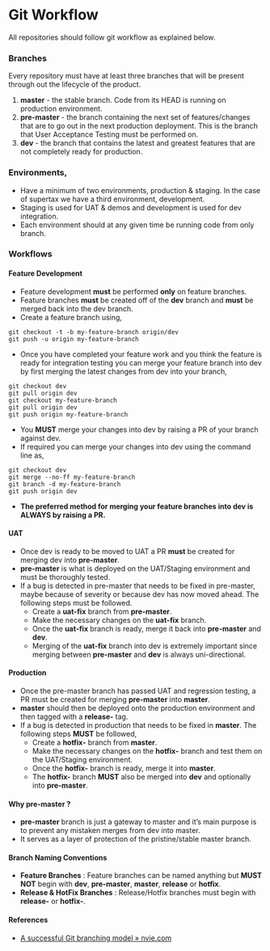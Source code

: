 # Git Workflow
All repositories should follow git workflow as explained below.

### Branches
Every repository must have at least three branches that will be present through out the lifecycle of the product.
1. **master** - the stable branch. Code from its HEAD is running on production environment.
2. **pre-master** - the branch containing the next set of features/changes that are to go out in the next production deployment. This is the branch that User Acceptance Testing must be performed on.
3. **dev** - the branch that contains the latest and greatest features that are not completely ready for production.

### Environments,
* Have a minimum of two environments, production & staging. In the case of supertax we have a third environment, development.
* Staging is used for UAT & demos and development is used for dev integration.
* Each environment should at any given time be running code from only branch.

### Workflows

#### Feature Development
* Feature development **must** be performed **only** on feature branches.
* Feature branches **must** be created off of the **dev** branch and **must** be merged back into the dev branch.
* Create a feature branch using,
```
git checkout -t -b my-feature-branch origin/dev
git push -u origin my-feature-branch 
```
* Once you have completed your feature work and you think the feature is ready for integration testing you can merge your feature branch into dev by first merging the latest changes from dev into your branch,
```
git checkout dev
git pull origin dev
git checkout my-feature-branch
git pull origin dev
git push origin my-feature-branch
```
* You **MUST** merge your changes into dev by raising a PR of your branch against dev.
* If required you can merge your changes into dev using the command line as,
```
git checkout dev
git merge --no-ff my-feature-branch
git branch -d my-feature-branch
git push origin dev
```
* **The preferred method for merging your feature branches into dev is ALWAYS by raising a PR.**


#### UAT
* Once dev is ready to be moved to UAT a PR **must** be created for merging dev into **pre-master**.
* **pre-master** is what is deployed on the UAT/Staging environment and must be thoroughly tested.
* If a bug is detected in pre-master that needs to be fixed in pre-master, maybe because of severity or because dev has now moved ahead. The following steps must be followed.
	* Create a **uat-fix** branch from **pre-master**.
	* Make the necessary changes on the **uat-fix** branch.
	* Once the **uat-fix** branch is ready, merge it back into **pre-master** and **dev**.
	* Merging of the **uat-fix** branch into dev is extremely important since merging between **pre-master** and **dev** is always uni-directional.

#### Production
* Once the pre-master branch has passed UAT and regression testing, a PR must be created for merging **pre-master** into **master**.
* **master** should then be deployed onto the production environment and then tagged with a **release-** tag.
* If a bug is detected in production that needs to be fixed in **master**. The following steps **MUST** be followed,
	* Create a **hotfix-** branch from **master**.
	* Make the necessary changes on the **hotfix-** branch and test them on the UAT/Staging environment.
	* Once the **hotfix-** branch is ready, merge it into **master**.
	* The **hotfix-** branch **MUST** also be merged into **dev** and optionally into **pre-master**.

#### Why pre-master ?
* **pre-master** branch is just a gateway to master and it’s main purpose is to prevent any mistaken merges from dev into master.
* It serves as a layer of protection of the pristine/stable master branch.

#### Branch Naming Conventions
* **Feature Branches** : Feature branches can be named anything but **MUST NOT** begin with **dev**, **pre-master**, **master**, **release** or **hotfix**.
* **Release & HotFix Branches** : Release/Hotfix branches must begin with **release-** or **hotfix-**.


#### References
* [A successful Git branching model » nvie.com](http://nvie.com/posts/a-successful-git-branching-model/)

